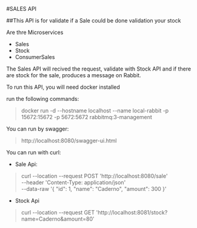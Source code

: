 #SALES API

##This API is for validate if a Sale could be done validation your stock 

Are thre Microservices
- Sales
- Stock
- ConsumerSales

The Sales API will recived the request, validate with Stock API and if there are stock for the sale, produces a message on Rabbit.

To run this API, you will need docker installed

run the following commands:
>docker run -d --hostname localhost --name local-rabbit -p 15672:15672 -p 5672:5672 rabbitmq:3-management

You can run by swagger:
> http://localhost:8080/swagger-ui.html


You can run with curl:

- Sale Api:

>curl --location --request POST 'http://localhost:8080/sale' \
--header 'Content-Type: application/json' \
--data-raw '{
    "id": 1,
    "name": "Caderno",
    "amount": 300
}'

- Stock Api

>curl --location --request GET 'http://localhost:8081/stock?name=Caderno&amount=80'